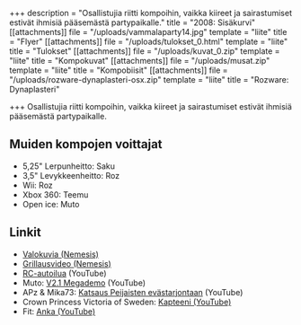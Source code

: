 +++
description = "Osallistujia riitti kompoihin, vaikka kiireet ja sairastumiset estivät ihmisiä pääsemästä partypaikalle."
title = "2008: Sisäkurvi"
[[attachments]]
file = "/uploads/vammalaparty14.jpg"
template = "liite"
title = "Flyer"
[[attachments]]
file = "/uploads/tulokset_0.html"
template = "liite"
title = "Tulokset"
[[attachments]]
file = "/uploads/kuvat_0.zip"
template = "liite"
title = "Kompokuvat"
[[attachments]]
file = "/uploads/musat.zip"
template = "liite"
title = "Kompobiisit"
[[attachments]]
file = "/uploads/rozware-dynaplasteri-osx.zip"
template = "liite"
title = "Rozware: Dynaplasteri"

+++
Osallistujia riitti kompoihin, vaikka kiireet ja sairastumiset estivät ihmisiä pääsemästä partypaikalle.

## Muiden kompojen voittajat

* 5,25" Lerpunheitto: Saku
* 3,5" Levykkeenheitto: Roz
* Wii: Roz
* Xbox 360: Teemu
* Open ice: Muto

## Linkit

* [Valokuvia (Nemesis)](http://koti.mbnet.fi/teemuahl/peijaiset_2008.htm)
* [Grillausvideo (Nemesis)](http://www.youtube.com/watch?v=EFIGerxM8CU)
* [RC-autoilua](http://www.youtube.com/watch?v=EFIGerxM8CU) (YouTube)
* Muto: [V2.1 Megademo](http://www.youtube.com/watch?v=L9oZRa4DNIk) (YouTube)
* APz & Mika73: [Katsaus Peijaisten evästarjontaan](http://www.youtube.com/watch?v=-G9dzsyKruI) (YouTube)
* Crown Princess Victoria of Sweden: [Kapteeni (YouTube)](http://www.youtube.com/watch?v=Wml2F6DM3LU)
* Fit: [Anka (YouTube)](http://www.youtube.com/watch?v=jXeH2c4nRgY)